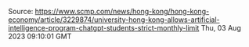 Source: https://www.scmp.com/news/hong-kong/hong-kong-economy/article/3229874/university-hong-kong-allows-artificial-intelligence-program-chatgpt-students-strict-monthly-limit
Thu, 03 Aug 2023 09:10:01 GMT
